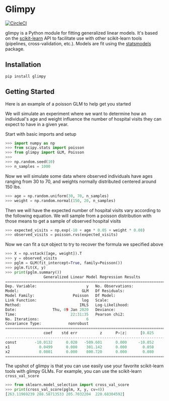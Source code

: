 # Glimpy
[![CircleCI](https://circleci.com/gh/KSafran/glimpy.svg?style=svg)](https://circleci.com/gh/KSafran/glimpy)  

glimpy is a Python module for fitting generalized linear models. It's based on the [scikit-learn](https://scikit-learn.org/stable/index.html) API to facilitate use with other scikit-learn tools (pipelines, cross-validation, etc.). Models are fit using the [statsmodels](https://www.statsmodels.org/stable/glm.html) package.

## Installation
`pip install glimpy`

## Getting Started
Here is an example of a poisson GLM to help get you started

We will simulate an experiment where we want to determine how an individual's age and weight influence the number of hospital visits they can expect to have in a given year.  

Start with basic imports and setup 
```python
>>> import numpy as np
>>> from scipy.stats import poisson
>>> from glimpy import GLM, Poisson
>>>
>>> np.random.seed(10)
>>> n_samples = 1000
```
  
Now we will simulate some data where observed individuals have ages ranging from 30 to 70, and weights normally distributed centered around 150 lbs.
```python  
>>> age = np.random.uniform(30, 70, n_samples)
>>> weight = np.random.normal(150, 20, n_samples)
```
  
Then we will have the expected number of hospital visits vary according to the following equation. We will sample from a poisson distribution with those means to get a sample of observed hospital visits
```python
>>> expected_visits = np.exp(-10 + age * 0.05 + weight * 0.08)
>>> observed_visits = poisson.rvs(expected_visits)
```
  
Now we can fit a `GLM` object to try to recover the formula we specified above
```python
>>> X = np.vstack([age, weight]).T
>>> y = observed_visits
>>> pglm = GLM(fit_intercept=True, family=Poisson())
>>> pglm.fit(X, y)
>>> print(pglm.summary())
                 Generalized Linear Model Regression Results
==============================================================================
Dep. Variable:                      y   No. Observations:                 1000
Model:                            GLM   Df Residuals:                      997
Model Family:                 Poisson   Df Model:                            2
Link Function:                    log   Scale:                          1.0000
Method:                          IRLS   Log-Likelihood:                -3619.1
Date:                Thu, 09 Jan 2020   Deviance:                       967.43
Time:                        22:31:35   Pearson chi2:                     961.
No. Iterations:                     6
Covariance Type:            nonrobust
==============================================================================
                 coef    std err          z      P>|z|      [0.025      0.975]
------------------------------------------------------------------------------
const        -10.0132      0.020   -509.601      0.000     -10.052      -9.975
x1             0.0499      0.000    301.142      0.000       0.050       0.050
x2             0.0801      0.000    800.720      0.000       0.080       0.080
==============================================================================
```
  
The upshot of glimpy is that you can use easily use your favorite scikit-learn tools with glimpy GLMs. For example, you can use the scikit-learn `cross_val_score`
```python
>>> from sklearn.model_selection import cross_val_score
>>> print(cross_val_score(pglm, X, y, cv=4))
[263.11969239 288.58713533 205.7032204  220.68304592]
```
